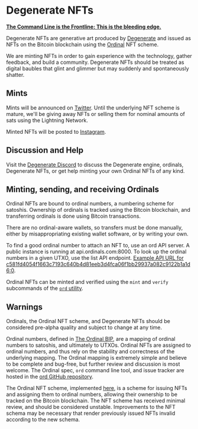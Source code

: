 # Degenerate NFTs

**[The Command Line is the Frontline: This is the bleeding edge.](#warnings)**

Degenerate NFTs are generative art produced by [Degenerate](#degenerate) and issued as NFTs on the Bitcoin blockchain using the [Ordinal](#ordinals) NFT scheme.

We are minting NFTs in order to gain experience with the technology, gather feedback, and build a community. Degenerate NFTs should be treated as digital baubles that glint and glimmer but may suddenly and spontaneously shatter.

## Mints

Mints will be announced on [Twitter](https://twitter.com/degencomputer). Until the underlying NFT scheme is mature, we'll be giving away NFTs or selling them for nominal amounts of sats using the Lightning Network.

Minted NFTs will be posted to [Instagram](https://instagram.com/degencomputer).

## Discussion and Help

Visit the [Degenerate Discord](https://discord.gg/87cjuz4FYg) to discuss the Degenerate engine, ordinals, Degenerate NFTs, or get help minting your own Ordinal NFTs of any kind.

## Minting, sending, and receiving Ordinals

Ordinal NFTs are bound to ordinal numbers, a numbering scheme for satoshis. Ownership of ordinals is tracked using the Bitcoin blockchain, and transferring ordinals is done using Bitcoin transactions.

There are no ordinal-aware wallets, so transfers must be done manually, either by misappropriating existing wallet software, or by writing your own.

To find a good ordinal number to attach an NFT to, use an ord API server. A public instance is running at api.ordinals.com:8000. To look up the ordinal numbers in a given UTXO, use the list API endpoint. [Example API URL for c581fd4054f1663c7193c640b4d81eeb3d4fca06f1bb29937a082c9122b1a1d6:0](http://api.ordinals.com:8000/list/c581fd4054f1663c7193c640b4d81eeb3d4fca06f1bb29937a082c9122b1a1d6:0).

Ordinal NFTs can be minted and verified using the `mint` and `verify` subcommands of the [`ord` utility](https://github.com/casey/ord).

## Warnings

Ordinals, the Ordinal NFT scheme, and Degenerate NFTs should be considered pre-alpha quality and subject to change at any time.

Ordinal numbers, defined in [The Ordinal BIP](https://github.com/casey/ord/blob/master/bip.mediawiki), are a mapping of ordinal numbers to satoshis, and ultimately to UTXOs. Ordinal NFTs are assigned to ordinal numbers, and thus rely on the stability and correctness of the underlying mapping. The Ordinal mapping is extremely simple and believe to be complete and bug-free, but further review and discussion is most welcome. The Ordinal spec, `ord` command line tool, and issue tracker are hosted in the [ord GitHub repository](https://github.com/casey/ord/).

The Ordinal NFT scheme, implemented [here](https://github.com/casey/ord/blob/master/src/nft.rs), is a scheme for issuing NFTs and assigning them to ordinal numbers, allowing their ownership to be tracked on the Bitcoin blockchain. The NFT scheme has received minimal review, and should be considered unstable. Improvements to the NFT schema may be necessary that render previously issued NFTs invalid according to the new schema.
